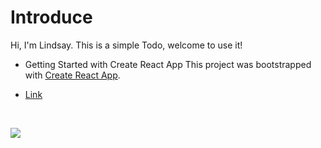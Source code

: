 # Introduce

Hi, I'm Lindsay.
This is a simple Todo, welcome to use it!

- Getting Started with Create React App
  This project was bootstrapped with [Create React App](https://github.com/facebook/create-react-app).

- [Link](https://lindsay0214.github.io/my-todo/)

</br>

![](https://i.imgur.com/Rrb5b7s.gif)
